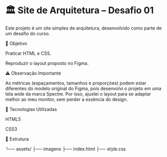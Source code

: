 # 🏛️ Site de Arquitetura – Desafio 01

Este projeto é um site simples de arquitetura, desenvolvido como parte de um desafio do curso.

📌 Objetivo

Praticar HTML e CSS.

Reproduzir o layout proposto no Figma.


⚠️ Observação Importante

As métricas (espaçamentos, tamanhos e proporções) podem estar diferentes do modelo original do Figma, pois desenvolvi o projeto em uma tela wide da marca Spectre.
Por isso, ajustei o layout para se adaptar melhor ao meu monitor, sem perder a essência do design.

🚀 Tecnologias Utilizadas

HTML5

CSS3

📂 Estrutura

└── assets/
    ├── imagens
├── index.html
├── style.css
